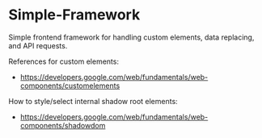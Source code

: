 # Simple-Framework
Simple frontend framework for handling custom elements, data replacing, and API requests.

References for custom elements:
- https://developers.google.com/web/fundamentals/web-components/customelements

How to style/select internal shadow root elements:
- https://developers.google.com/web/fundamentals/web-components/shadowdom
